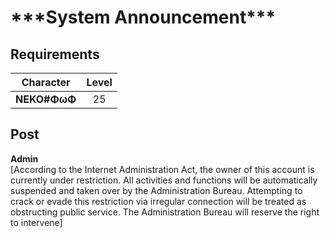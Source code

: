 # \*\*\*System Announcement\*\*\*
## Requirements
| Character  |Level|
|------------|:---:|
|**NEKO#ΦωΦ**| 25  |

## Post
**Admin**<br>
[According to the Internet Administration Act, the owner of this account is currently under restriction. All activities and functions will be automatically suspended and taken over by the Administration Bureau. Attempting to crack or evade this restriction via irregular connection will be treated as obstructing public service. The Administration Bureau will reserve the right to intervene]

